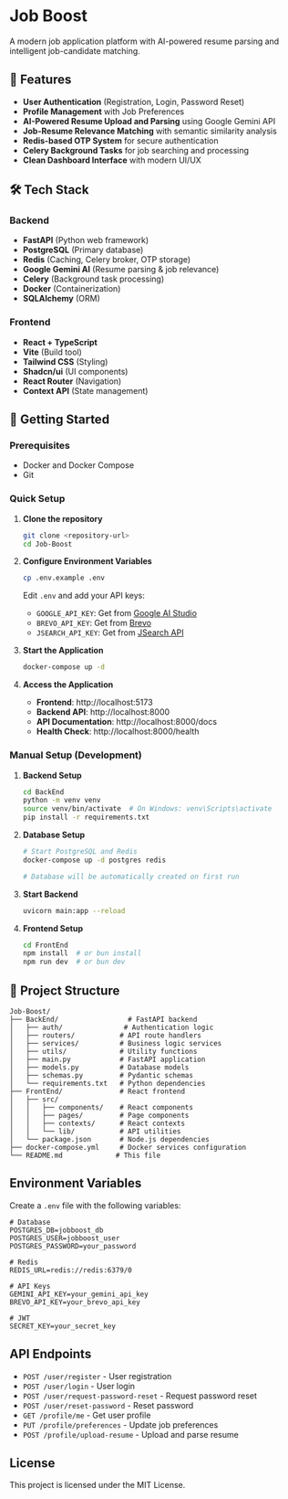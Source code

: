 # Job Boost

A modern job application platform with AI-powered resume parsing and intelligent job-candidate matching.

## 🚀 Features

- **User Authentication** (Registration, Login, Password Reset)
- **Profile Management** with Job Preferences  
- **AI-Powered Resume Upload and Parsing** using Google Gemini API
- **Job-Resume Relevance Matching** with semantic similarity analysis
- **Redis-based OTP System** for secure authentication
- **Celery Background Tasks** for job searching and processing
- **Clean Dashboard Interface** with modern UI/UX

## 🛠 Tech Stack

### Backend
- **FastAPI** (Python web framework)
- **PostgreSQL** (Primary database)
- **Redis** (Caching, Celery broker, OTP storage)
- **Google Gemini AI** (Resume parsing & job relevance)
- **Celery** (Background task processing)
- **Docker** (Containerization)
- **SQLAlchemy** (ORM)

### Frontend
- **React + TypeScript**
- **Vite** (Build tool)
- **Tailwind CSS** (Styling)
- **Shadcn/ui** (UI components)
- **React Router** (Navigation)
- **Context API** (State management)

## 🚀 Getting Started

### Prerequisites
- Docker and Docker Compose
- Git

### Quick Setup

1. **Clone the repository**
   ```bash
   git clone <repository-url>
   cd Job-Boost
   ```

2. **Configure Environment Variables**
   ```bash
   cp .env.example .env
   ```
   Edit `.env` and add your API keys:
   - `GOOGLE_API_KEY`: Get from [Google AI Studio](https://makersuite.google.com/app/apikey)
   - `BREVO_API_KEY`: Get from [Brevo](https://brevo.com)
   - `JSEARCH_API_KEY`: Get from [JSearch API](https://rapidapi.com/letscrape-6bRBa3QguO5/api/jsearch)

3. **Start the Application**
   ```bash
   docker-compose up -d
   ```

4. **Access the Application**
   - **Frontend**: http://localhost:5173
   - **Backend API**: http://localhost:8000
   - **API Documentation**: http://localhost:8000/docs
   - **Health Check**: http://localhost:8000/health

### Manual Setup (Development)

1. **Backend Setup**
   ```bash
   cd BackEnd
   python -m venv venv
   source venv/bin/activate  # On Windows: venv\Scripts\activate
   pip install -r requirements.txt
   ```

2. **Database Setup**
   ```bash
   # Start PostgreSQL and Redis
   docker-compose up -d postgres redis
   
   # Database will be automatically created on first run
   ```

3. **Start Backend**
   ```bash
   uvicorn main:app --reload
   ```

4. **Frontend Setup**
   ```bash
   cd FrontEnd
   npm install  # or bun install
   npm run dev  # or bun dev
   ```

## 📁 Project Structure

```
Job-Boost/
├── BackEnd/                 # FastAPI backend
│   ├── auth/               # Authentication logic
│   ├── routers/           # API route handlers
│   ├── services/          # Business logic services
│   ├── utils/             # Utility functions
│   ├── main.py            # FastAPI application
│   ├── models.py          # Database models
│   ├── schemas.py         # Pydantic schemas
│   └── requirements.txt   # Python dependencies
├── FrontEnd/              # React frontend
│   ├── src/
│   │   ├── components/    # React components
│   │   ├── pages/         # Page components
│   │   ├── contexts/      # React contexts
│   │   └── lib/           # API utilities
│   └── package.json       # Node.js dependencies
├── docker-compose.yml     # Docker services configuration
└── README.md             # This file
```

## Environment Variables

Create a `.env` file with the following variables:

```env
# Database
POSTGRES_DB=jobboost_db
POSTGRES_USER=jobboost_user
POSTGRES_PASSWORD=your_password

# Redis
REDIS_URL=redis://redis:6379/0

# API Keys
GEMINI_API_KEY=your_gemini_api_key
BREVO_API_KEY=your_brevo_api_key

# JWT
SECRET_KEY=your_secret_key
```

## API Endpoints

- `POST /user/register` - User registration
- `POST /user/login` - User login
- `POST /user/request-password-reset` - Request password reset
- `POST /user/reset-password` - Reset password
- `GET /profile/me` - Get user profile
- `PUT /profile/preferences` - Update job preferences
- `POST /profile/upload-resume` - Upload and parse resume

## License

This project is licensed under the MIT License.
